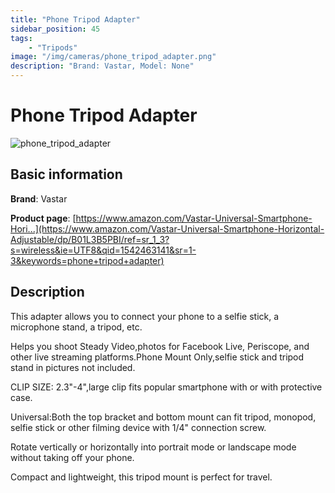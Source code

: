 ```yaml
---
title: "Phone Tripod Adapter"
sidebar_position: 45
tags:
    - "Tripods"
image: "/img/cameras/phone_tripod_adapter.png"
description: "Brand: Vastar, Model: None"
---
```

# Phone Tripod Adapter

![phone_tripod_adapter](/img/cameras/phone_tripod_adapter.png)

## Basic information

**Brand**: Vastar

**Product page**: [https://www.amazon.com/Vastar-Universal-Smartphone-Hori...](https://www.amazon.com/Vastar-Universal-Smartphone-Horizontal-Adjustable/dp/B01L3B5PBI/ref=sr_1_3?s=wireless&ie=UTF8&qid=1542463141&sr=1-3&keywords=phone+tripod+adapter)

## Description

This adapter allows you to connect your phone to a selfie stick, a microphone stand, a tripod, etc\.



Helps you shoot Steady Video,photos for Facebook Live, Periscope, and other live streaming platforms\.Phone Mount Only,selfie stick and tripod stand in pictures not included\.

CLIP SIZE: 2\.3"\-4",large clip fits popular smartphone with or with protective case\.

Universal:Both the top bracket and bottom mount can fit tripod, monopod, selfie stick or other filming device with 1/4" connection screw\.

Rotate vertically or horizontally into portrait mode or landscape mode without taking off your phone\.

Compact and lightweight, this tripod mount is perfect for travel\.

